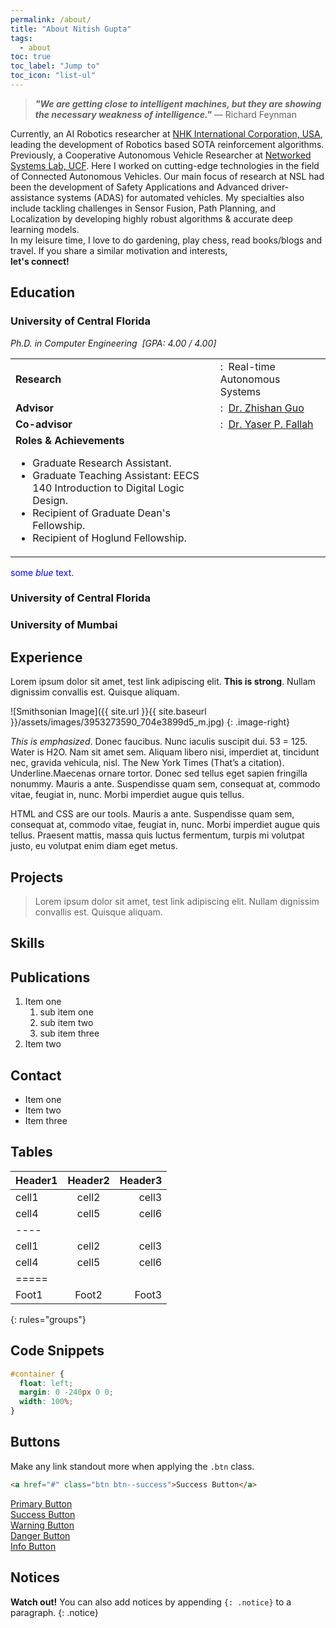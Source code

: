 ```yaml
---
permalink: /about/
title: "About Nitish Gupta"
tags:
  - about
toc: true
toc_label: "Jump to"
toc_icon: "list-ul"
---
```


<!-- About -->
> ***"We are getting close to intelligent machines, but they are showing the necessary weakness of intelligence."*** — Richard Feynman

Currently, an AI Robotics researcher at
<a href="http://www.nhkinternational.com/" target="_blank">NHK International Corporation, USA</a>,
leading the development of Robotics based SOTA reinforcement algorithms.
Previously, a Cooperative Autonomous Vehicle Researcher at
<a href="http://www.eecs.ucf.edu/NSL/" target="_blank">Networked Systems Lab, UCF</a>.
Here I worked on cutting-edge technologies in the field of Connected Autonomous Vehicles.
Our main focus of research at NSL had been the development of Safety Applications and
Advanced driver-assistance systems (ADAS) for automated vehicles. My specialties also
include tackling challenges in Sensor Fusion, Path Planning, and Localization by developing
highly robust algorithms & accurate deep learning models.
<br>In my leisure time, I love to do gardening, play chess, read books/blogs and travel. If you share a
similar
motivation and interests, <br><b>let's connect!</b>


## Education
### University of Central Florida  
*Ph.D. in Computer Engineering &nbsp;[GPA: 4.00 / 4.00]*

<!-- Research &nbsp;: Real-time Autonomous Systems
Advisor &nbsp;: Dr. Zhishan Guo
Co-advisor &nbsp;: Dr. Yaser P. Fallah
Roles & Achievements:
- Graduate Research Assistant
- Graduate Teaching Assistant: EECS 140 Introduction to Digital Logic Design
- Recipient of Graduate Dean's Fellowship
- Recipient of Hoglund Fellowship -->

<table>
    <tr>
        <td><b>Research</b></td>
        <td> :&nbsp; Real-time Autonomous Systems</td>
    </tr>
    <tr>
        <td><b>Advisor</b></td>
        <td>:&nbsp; <a href="https://www.ece.ucf.edu/~zsguo/index.html" target="_blank"> Dr. Zhishan Guo</a></td>
    </tr>
    <tr>
        <td><b>Co-advisor</b></td>
        <td>:&nbsp; <a href="https://www.ece.ucf.edu/person/yaser-p-fallah/" target="_blank"> Dr. Yaser P.
            Fallah</a> </td>
    </tr>
    <tr>
        <td style="border-bottom:0px;"><b>Roles & Achievements</b><br>
            <ul>
                <li>
                Graduate Research Assistant.
                </li>
                <li>
                Graduate Teaching Assistant: EECS 140 Introduction to Digital Logic Design.
                </li>
                <li>
                Recipient of Graduate Dean's Fellowship.
                </li>
                <li>
                Recipient of Hoglund Fellowship.
                </li>
            </ul>
        </td>
        <td></td>
    </tr>
</table>

<span style="color:blue">some *blue* text</span>.

### University of Central Florida

### University of Mumbai


## Experience

Lorem ipsum dolor sit amet, test link adipiscing elit. **This is strong**. Nullam dignissim convallis est. Quisque aliquam.

![Smithsonian Image]({{ site.url }}{{ site.baseurl }}/assets/images/3953273590_704e3899d5_m.jpg)
{: .image-right}

*This is emphasized*. Donec faucibus. Nunc iaculis suscipit dui. 53 = 125. Water is H2O. Nam sit amet sem. Aliquam libero nisi, imperdiet at, tincidunt nec, gravida vehicula, nisl. The New York Times (That’s a citation). Underline.Maecenas ornare tortor. Donec sed tellus eget sapien fringilla nonummy. Mauris a ante. Suspendisse quam sem, consequat at, commodo vitae, feugiat in, nunc. Morbi imperdiet augue quis tellus.

HTML and CSS are our tools. Mauris a ante. Suspendisse quam sem, consequat at, commodo vitae, feugiat in, nunc. Morbi imperdiet augue quis tellus. Praesent mattis, massa quis luctus fermentum, turpis mi volutpat justo, eu volutpat enim diam eget metus.

## Projects

> Lorem ipsum dolor sit amet, test link adipiscing elit. Nullam dignissim convallis est. Quisque aliquam.

## Skills

## Publications

1. Item one
   1. sub item one
   2. sub item two
   3. sub item three
2. Item two

## Contact

* Item one
* Item two
* Item three

## Tables

| Header1 | Header2 | Header3 |
|:--------|:-------:|--------:|
| cell1   | cell2   | cell3   |
| cell4   | cell5   | cell6   |
|----
| cell1   | cell2   | cell3   |
| cell4   | cell5   | cell6   |
|=====
| Foot1   | Foot2   | Foot3
{: rules="groups"}

## Code Snippets

```css
#container {
  float: left;
  margin: 0 -240px 0 0;
  width: 100%;
}
```

## Buttons

Make any link standout more when applying the `.btn` class.

```html
<a href="#" class="btn btn--success">Success Button</a>
```

<div markdown="0"><a href="#" class="btn">Primary Button</a></div>
<div markdown="0"><a href="#" class="btn btn--success">Success Button</a></div>
<div markdown="0"><a href="#" class="btn btn--warning">Warning Button</a></div>
<div markdown="0"><a href="#" class="btn btn--danger">Danger Button</a></div>
<div markdown="0"><a href="#" class="btn btn--info">Info Button</a></div>

## Notices

**Watch out!** You can also add notices by appending `{: .notice}` to a paragraph.
{: .notice}